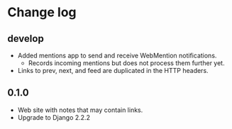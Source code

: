 Change log
==========

develop
-------

- Added mentions app to send and receive WebMention notifications.
    - Records incoming mentions but does not process them further yet.
- Links to prev, next, and feed are duplicated in the HTTP headers.


0.1.0
-----

- Web site with notes that may contain links.
- Upgrade to Django 2.2.2
